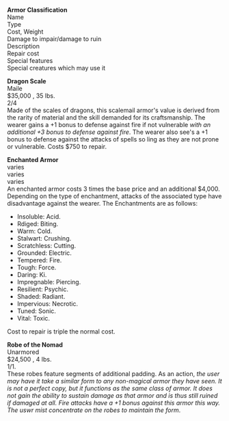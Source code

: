
**Armor Classification**  
Name  
Type  
Cost, Weight  
Damage to impair/damage to ruin  
Description  
Repair cost  
Special features  
Special creatures which may use it

**Dragon Scale**  
Maile  
$35,000 , 35 lbs.  
2/4  
Made of the scales of dragons, this scalemail armor's value is derived from the rarity of material and the skill demanded for its craftsmanship. The wearer gains a +1 bonus to defense against fire if not vulnerable *with an additional +3 bonus to defense against fire*. The wearer also see's a +1 bonus to defense against the attacks of spells so ling as they are not prone or vulnerable.
Costs $750 to repair.

**Enchanted Armor**  
varies  
varies  
varies  
An enchanted armor costs 3 times the base price and an additional $4,000. Depending on the type of enchantment, attacks of the associated type have disadvantage against the wearer. The Enchantments are as follows:  
* Insoluble: Acid.
* Rdiged: Biting.
* Warm: Cold.
* Stalwart: Crushing.
* Scratchless: Cutting.
* Grounded: Electric.
* Tempered: Fire.
* Tough: Force.
* Daring: Ki.
* Impregnable: Piercing.
* Resilient: Psychic.
* Shaded: Radiant.
* Impervious: Necrotic.
* Tuned: Sonic.
* Vital: Toxic.

Cost to repair is triple the normal cost.

**Robe of the Nomad**  
Unarmored  
$24,500 , 4 lbs.  
1/1.  
These robes feature segments of additional padding. As an action, *the user may have it take a similar form to any non-magical armor they have seen. It is not a perfect copy, but it functions as the same class of armor. It does not gain the ability to sustain damage as that armor and is thus still ruined if damaged at all. Fire attacks have a +1 bonus against this armor this way. The uswr mist concentrate on the robes to maintain the form*.
